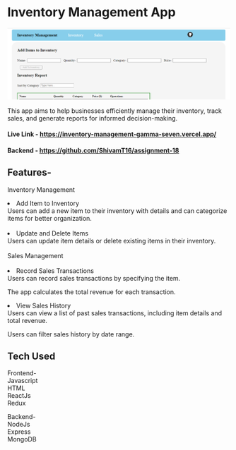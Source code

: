# Inventory Management App

![HomePage](./public/inventoryHome.png)

This app aims to help businesses efficiently manage their inventory, track sales, and generate reports for informed decision-making.

#### Live Link - https://inventory-management-gamma-seven.vercel.app/
#### Backend - https://github.com/ShivamT16/assignment-18

## Features-

Inventory Management
<li>Add Item to Inventory</li>
Users can add a new item to their inventory with details and can categorize items for better organization.  
<br></br>
<li>Update and Delete Items</li>
Users can update item details or delete existing items in their inventory.  
<br></br>
Sales Management  
<br></br>
<li>Record Sales Transactions</li>
Users can record sales transactions by specifying the item.  

The app calculates the total revenue for each transaction.
<li>View Sales History</li>
Users can view a list of past sales transactions, including item details and total revenue.  

Users can filter sales history by date range.

## Tech Used

Frontend-  
Javascript  
HTML  
ReactJs  
Redux  

Backend-  
NodeJs  
Express  
MongoDB 

